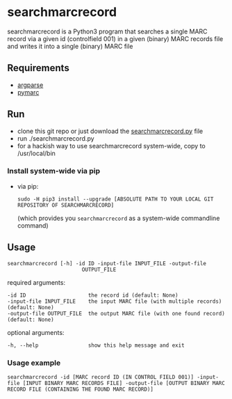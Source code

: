 # searchmarcrecord

searchmarcrecord is a Python3 program that searches a single MARC record via a given id (controlfield 001) in a given (binary) MARC records file and writes it into a single (binary) MARC file

## Requirements

* [argparse](https://docs.python.org/3/library/argparse.html#module-argparse)
* [pymarc](https://github.com/edsu/pymarc)

## Run

* clone this git repo or just download the [searchmarcrecord.py](searchmarcrecord/searchmarcrecord.py) file
* run ./searchmarcrecord.py
* for a hackish way to use searchmarcrecord system-wide, copy to /usr/local/bin

### Install system-wide via pip

* via pip:
    ```
    sudo -H pip3 install --upgrade [ABSOLUTE PATH TO YOUR LOCAL GIT REPOSITORY OF SEARCHMARCRECORD]
    ```
    (which provides you ```searchmarcrecord``` as a system-wide commandline command)

## Usage

    searchmarcrecord [-h] -id ID -input-file INPUT_FILE -output-file
                            OUTPUT_FILE

required arguments:

    -id ID                    the record id (default: None)
    -input-file INPUT_FILE    the input MARC file (with multiple records) (default: None)
    -output-file OUTPUT_FILE  the output MARC file (with one found record) (default: None)

optional arguments:

    -h, --help                show this help message and exit

### Usage example

    searchmarcrecord -id [MARC record ID (IN CONTROL FIELD 001)] -input-file [INPUT BINARY MARC RECORDS FILE] -output-file [OUTPUT BINARY MARC RECORD FILE (CONTAINING THE FOUND MARC RECORD)]
